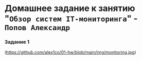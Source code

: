 # Домашнее задание к занятию "`Обзор систем IT-мониторинга`" - `Попов Александр`


### Задание 1

(https://github.com/alex1co/01-hw/blob/main/img/monitoring.jpg)

